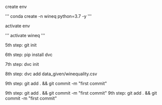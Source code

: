create env

'''
conda create -n wineq python=3.7 -y
'''

activate env

'''
activate wineq
'''

5th step: git init

6th step: pip install dvc

7th step: dvc init

8th step: dvc add data_given/winequality.csv

9th step: git add . && git commit -m "first commit"

9th step: git add . && git commit -m "first commit"
9th step: git add . && git commit -m "first commit"
